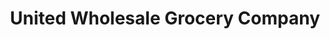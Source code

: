 ---
title: "United Wholesale Grocery Company"
url: /lansing/united-wholesale-grocery-company/
shop: wholesale
---